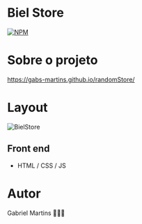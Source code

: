# Biel Store

[![NPM](https://img.shields.io/npm/l/react)](https://github.com/gabs-martins/todo-list/blob/main/LICENSE) 

# Sobre o projeto


https://gabs-martins.github.io/randomStore/


# Layout

![BielStore](https://github.com/gabs-martins/randomStore/assets/116783837/302aa5ac-fbad-40bf-b84c-58649fdfff38)


## Front end
- HTML / CSS / JS

# Autor

Gabriel Martins 🤟🏼😎
